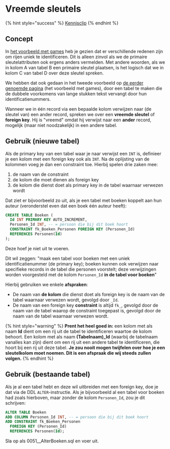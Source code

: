 # Vreemde sleutels

{% hint style="success" %}
[Kennisclip](https://youtu.be/24FRpONsFYU)
{% endhint %}

## Concept

In [het voorbeeld met games](sleutels-voor-identificatie.md) heb je gezien dat er verschillende redenen zijn om rijen uniek te identificeren. Dit is alleen zinvol als we de primaire sleutelattributen ook ergens anders vermelden. Met andere woorden, als we in kolom A van tabel B een primaire sleutel plaatsen, is het logisch dat we in kolom C van tabel D over deze sleutel spreken.

We hebben dat ook gedaan in het tweede voorbeeld op [de eerder genoemde pagina](sleutels-voor-identificatie.md) \(het voorbeeld met games\), door een tabel te maken die de dubbele voorkomens van lange stukken tekst vervangt door hun identificatienummers.

Wanneer we in één record via een bepaalde kolom verwijzen naar \(de sleutel van\) een ander record, spreken we over een **vreemde sleutel** of **foreign key**. Hij is "vreemd" omdat hij verwijst naar een **ander** record, mogelijk \(maar niet noodzakelijk\) in een andere tabel.

## Gebruik \(nieuwe tabel\)

Als de primary key van een tabel waar je naar verwijst een `INT` is, definieer je een kolom met een foreign key ook als `INT`. Na de oplijsting van de kolommen voeg je dan een constraint toe. Hierbij spelen drie zaken mee:

1. de naam van de constraint
2. de kolom die moet dienen als foreign key
3. de kolom die dienst doet als primary key in de tabel waarnaar verwezen wordt

Dat ziet er bijvoorbeeld zo uit, als je een tabel met boeken koppelt aan hun auteur \(veronderstel even dat een boek één auteur heeft\):

```sql
CREATE TABLE Boeken (
  Id INT PRIMARY KEY AUTO_INCREMENT,
  Personen_Id INT, -- = persoon die bij dit boek hoort
  CONSTRAINT fk_Boeken_Personen FOREIGN KEY (Personen_Id)
  REFERENCES Personen(Id)
);
```

Deze hoef je niet uit te voeren.

Dit wil zeggen: "maak een tabel voor boeken met een uniek identificatienummer \(de primary key\); boeken kunnen ook verwijzen naar specifieke records in de tabel die personen voorstelt; deze verwijzingen worden voorgesteld met de kolom `Personen_Id` **in de tabel voor boeken**"

Hierbij gebruiken we enkele **afspraken**:

* De naam van **de kolom** die dienst doet als foreign key is de naam van de tabel waarnaar verwezen wordt, gevolgd door `_Id`.
* De naam van een foreign key **constraint** is altijd `fk_`, gevolgd door de naam van de tabel waarop de constraint toegepast is, gevolgd door de naam van de tabel waarnaar verwezen wordt.

{% hint style="warning" %}
**Prent het heel goed in:** een kolom met als naam **Id** dient om een rij uit de tabel te identificeren waartoe de kolom behoort. Een kolom met als naam **\(Tabelnaam\)\_Id** \(waarbij de tabelnaam vanalles kan zijn\) dient om een rij uit een andere tabel te identificeren, die hoort bij een rij uit deze tabel. **Je zou nooit mogen twijfelen over hoe je een sleutelkolom moet noemen. Dit is een afspraak die wij steeds zullen volgen.**
{% endhint %}

## Gebruik \(bestaande tabel\)

Als je al een tabel hebt en deze wil uitbreiden met een foreign key, doe je dat via de DDL `ALTER`-instructie. Als je bijvoorbeeld al een tabel voor boeken had zoals hierboven, maar zonder de kolom `Personen_Id`, zou je dit schrijven:

```sql
ALTER TABLE Boeken
ADD COLUMN Personen_Id INT, -- = persoon die bij dit boek hoort
ADD CONSTRAINT fk_Boeken_Personen
  FOREIGN KEY (Personen_Id)
  REFERENCES Personen(Id);
```

Sla op als 0051\_\_AlterBoeken.sql en voer uit.

